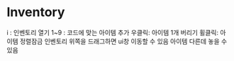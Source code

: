 # Inventory

i : 인벤토리 열기
1~9 : 코드에 맞는 아이템 추가
우클릭: 아이템 1개 버리기
휠클릭: 아이템 정렬잠금
인벤토리 위쪽을 드래그하면 ui창 이동할 수 있음
아이템 다른데 놓을 수 있음
